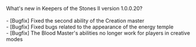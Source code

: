 What's new in Keepers of the Stones II version 1.0.0.20?<br />
<br />- [Bugfix] Fixed the second ability of the Creation master
<br />- [Bugfix] Fixed bugs related to the appearance of the energy temple
<br />- [Bugfix] The Blood Master's abilities no longer work for players in creative modes